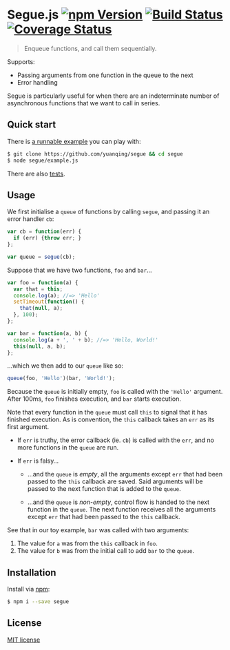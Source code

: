 # Segue.js [![npm Version](http://img.shields.io/npm/v/segue.svg?style=flat)](https://www.npmjs.org/package/segue) [![Build Status](https://img.shields.io/travis/yuanqing/segue.svg?style=flat)](https://travis-ci.org/yuanqing/segue) [![Coverage Status](https://img.shields.io/coveralls/yuanqing/segue.svg?style=flat)](https://coveralls.io/r/yuanqing/segue)

> Enqueue functions, and call them sequentially.

Supports:
- Passing arguments from one function in the queue to the next
- Error handling

Segue is particularly useful for when there are an indeterminate number of asynchronous functions that we want to call in series.

## Quick start

There is [a runnable example](https://github.com/yuanqing/segue/blob/master/example.js) you can play with:

```bash
$ git clone https://github.com/yuanqing/segue && cd segue
$ node segue/example.js
```

There are also [tests](https://github.com/yuanqing/segue/blob/master/spec/segue.spec.js).

## Usage

We first initialise a `queue` of functions by calling `segue`, and passing it an error handler `cb`:

```js
var cb = function(err) {
  if (err) {throw err; }
};

var queue = segue(cb);
```

Suppose that we have two functions, `foo` and `bar`&hellip;

```js
var foo = function(a) {
  var that = this;
  console.log(a); //=> 'Hello'
  setTimeout(function() {
    that(null, a);
  }, 100);
};

var bar = function(a, b) {
  console.log(a + ', ' + b); //=> 'Hello, World!'
  this(null, a, b);
};
```

&hellip;which we then add to our `queue` like so:

```js
queue(foo, 'Hello')(bar, 'World!');
```

Because the `queue` is initially empty, `foo` is called with the `'Hello'` argument. After 100ms, `foo` finishes execution, and `bar` starts execution.

Note that every function in the `queue` must call `this` to signal that it has finished execution. As is convention, the `this` callback takes an `err` as its first argument.

- If `err` is truthy, the error callback (ie. `cb`) is called with the `err`, and no more functions in the `queue` are run.

- If `err` is falsy&hellip;

  - &hellip;and the `queue` is *empty*, all the arguments except `err` that had been passed to the `this` callback are saved. Said arguments will be passed to the next function that is added to the `queue`.

  - &hellip;and the `queue` is *non-empty*, control flow is handed to the next function in the `queue`. The next function receives all the arguments except `err` that had been passed to the `this` callback.

See that in our toy example, `bar` was called with two arguments:

1. The value for `a` was from the `this` callback in `foo`.
2. The value for `b` was from the initial call to add `bar` to the `queue`.

## Installation

Install via [npm](https://www.npmjs.org/package/segue):

```bash
$ npm i --save segue
```

## License

[MIT license](https://github.com/yuanqing/segue/blob/master/LICENSE)
